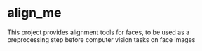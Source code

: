align_me
========

This project provides alignment tools for faces, to be used as a preprocessing step before computer vision tasks on face images
